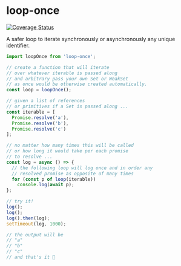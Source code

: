 # loop-once

[![Coverage Status](https://coveralls.io/repos/github/WebReflection/loop-once/badge.svg?branch=main)](https://coveralls.io/github/WebReflection/loop-once?branch=main)


A safer loop to iterate synchronously or asynchronously any unique identifier.

```js
import loopOnce from 'loop-once';

// create a function that will iterate
// over whatever iterable is passed along
// and arbitrary pass your own Set or WeakSet
// as once would be otherwise created automatically.
const loop = loopOnce();

// given a list of references
// or primitives if a Set is passed along ...
const iterable = [
  Promise.resolve('a'),
  Promise.resolve('b'),
  Promise.resolve('c')
];

// no matter how many times this will be called
// or how long it would take per each promise
// to resolve ...
const log = async () => {
  // the following loop will log once and in order any
  // resolved promise as opposite of many times
  for (const p of loop(iterable))
    console.log(await p);
};

// try it!
log();
log();
log().then(log);
setTimeout(log, 1000);

// the output will be
// "a"
// "b"
// "c"
// and that's it 🥳
```
